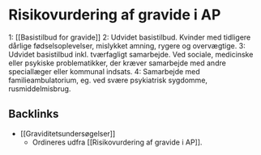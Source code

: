 # Risikovurdering af gravide i AP
1: [[Basistilbud for gravide]]
2: Udvidet basistilbud. Kvinder med tidligere dårlige fødselsoplevelser, mislykket amning, rygere og overvægtige.
3: Udvidet basistilbud inkl. tværfagligt samarbejde. Ved sociale, medicinske eller psykiske problematikker, der kræver samarbejde med andre speciallæger eller kommunal indsats.
4: Samarbejde med familieambulatorium, eg. ved svære psykiatrisk sygdomme, rusmiddelmisbrug.

## Backlinks
* [[Graviditetsundersøgelser]]
	* Ordineres udfra [[Risikovurdering af gravide i AP]].

<!-- #anki/tag/med/Gynecology #anki/deck/Medicine #anki/tag/med/GP -->

<!-- {BearID:DF4D1588-2918-4B94-95EC-F211E95A35F3-97624-0000AEF643288EA7} -->
